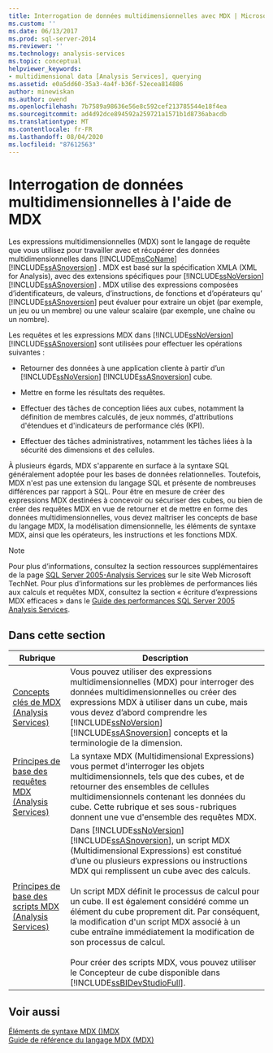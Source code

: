 ```yaml
---
title: Interrogation de données multidimensionnelles avec MDX | Microsoft Docs
ms.custom: ''
ms.date: 06/13/2017
ms.prod: sql-server-2014
ms.reviewer: ''
ms.technology: analysis-services
ms.topic: conceptual
helpviewer_keywords:
- multidimensional data [Analysis Services], querying
ms.assetid: e0a5dd60-35a3-4a4f-b36f-52ecea814886
author: minewiskan
ms.author: owend
ms.openlocfilehash: 7b7589a98636e56e8c592cef213785544e18f4ea
ms.sourcegitcommit: ad4d92dce894592a259721a1571b1d8736abacdb
ms.translationtype: MT
ms.contentlocale: fr-FR
ms.lasthandoff: 08/04/2020
ms.locfileid: "87612563"
---
```

# <a name="querying-multidimensional-data-with-mdx"></a>Interrogation de données multidimensionnelles à l'aide de MDX
  Les expressions multidimensionnelles (MDX) sont le langage de requête que vous utilisez pour travailler avec et récupérer des données multidimensionnelles dans [!INCLUDE[msCoName](../../../includes/msconame-md.md)] [!INCLUDE[ssASnoversion](../../../includes/ssasnoversion-md.md)] . MDX est basé sur la spécification XMLA (XML for Analysis), avec des extensions spécifiques pour [!INCLUDE[ssNoVersion](../../../includes/ssnoversion-md.md)] [!INCLUDE[ssASnoversion](../../../includes/ssasnoversion-md.md)] . MDX utilise des expressions composées d’identificateurs, de valeurs, d’instructions, de fonctions et d’opérateurs qu’ [!INCLUDE[ssASnoversion](../../../includes/ssasnoversion-md.md)] peut évaluer pour extraire un objet (par exemple, un jeu ou un membre) ou une valeur scalaire (par exemple, une chaîne ou un nombre).  
  
 Les requêtes et les expressions MDX dans [!INCLUDE[ssNoVersion](../../../includes/ssnoversion-md.md)] [!INCLUDE[ssASnoversion](../../../includes/ssasnoversion-md.md)] sont utilisées pour effectuer les opérations suivantes :  
  
-   Retourner des données à une application cliente à partir d’un [!INCLUDE[ssNoVersion](../../../includes/ssnoversion-md.md)] [!INCLUDE[ssASnoversion](../../../includes/ssasnoversion-md.md)] cube.  
  
-   Mettre en forme les résultats des requêtes.  
  
-   Effectuer des tâches de conception liées aux cubes, notamment la définition de membres calculés, de jeux nommés, d'attributions d'étendues et d'indicateurs de performance clés (KPI).  
  
-   Effectuer des tâches administratives, notamment les tâches liées à la sécurité des dimensions et des cellules.  
  
 À plusieurs égards, MDX s'apparente en surface à la syntaxe SQL généralement adoptée pour les bases de données relationnelles. Toutefois, MDX n'est pas une extension du langage SQL et présente de nombreuses différences par rapport à SQL. Pour être en mesure de créer des expressions MDX destinées à concevoir ou sécuriser des cubes, ou bien de créer des requêtes MDX en vue de retourner et de mettre en forme des données multidimensionnelles, vous devez maîtriser les concepts de base du langage MDX, la modélisation dimensionnelle, les éléments de syntaxe MDX, ainsi que les opérateurs, les instructions et les fonctions MDX.  
  
> [!NOTE]  
>  Pour plus d’informations, consultez la section ressources supplémentaires de la page [SQL Server 2005-Analysis Services](https://go.microsoft.com/fwlink/?LinkId=80853) sur le site Web Microsoft TechNet. Pour plus d’informations sur les problèmes de performances liés aux calculs et requêtes MDX, consultez la section « écriture d’expressions MDX efficaces » dans le [Guide des performances SQL Server 2005 Analysis Services](https://docsbay.net/Microsoft-SQL-Server-2005-Analysis-Services-Performance-Guide).  
  
## <a name="in-this-section"></a>Dans cette section  
  
|Rubrique|Description|  
|-----------|-----------------|  
|[Concepts clés de MDX &#40;Analysis Services&#41;](../key-concepts-in-mdx-analysis-services.md)|Vous pouvez utiliser des expressions multidimensionnelles (MDX) pour interroger des données multidimensionnelles ou créer des expressions MDX à utiliser dans un cube, mais vous devez d’abord comprendre les [!INCLUDE[ssNoVersion](../../../includes/ssnoversion-md.md)] [!INCLUDE[ssASnoversion](../../../includes/ssasnoversion-md.md)] concepts et la terminologie de la dimension.|  
|[Principes de base des requêtes MDX &#40;Analysis Services&#41;](mdx-query-fundamentals-analysis-services.md)|La syntaxe MDX (Multidimensional Expressions) vous permet d'interroger les objets multidimensionnels, tels que des cubes, et de retourner des ensembles de cellules multidimensionnels contenant les données du cube. Cette rubrique et ses sous-rubriques donnent une vue d'ensemble des requêtes MDX.|  
|[Principes de base des scripts MDX &#40;Analysis Services&#41;](mdx-scripting-fundamentals-analysis-services.md)|Dans [!INCLUDE[ssNoVersion](../../../includes/ssnoversion-md.md)] [!INCLUDE[ssASnoversion](../../../includes/ssasnoversion-md.md)], un script MDX (Multidimensional Expressions) est constitué d’une ou plusieurs expressions ou instructions MDX qui remplissent un cube avec des calculs.<br /><br /> Un script MDX définit le processus de calcul pour un cube. Il est également considéré comme un élément du cube proprement dit. Par conséquent, la modification d'un script MDX associé à un cube entraîne immédiatement la modification de son processus de calcul.<br /><br /> Pour créer des scripts MDX, vous pouvez utiliser le Concepteur de cube disponible dans [!INCLUDE[ssBIDevStudioFull](../../../includes/ssbidevstudiofull-md.md)].|  
  
## <a name="see-also"></a>Voir aussi  
 [Éléments de syntaxe MDX &#40;&#41;MDX](/sql/mdx/mdx-syntax-elements-mdx)   
 [Guide de référence du langage MDX &#40;MDX&#41;](/sql/mdx/mdx-language-reference-mdx)  
  
  
